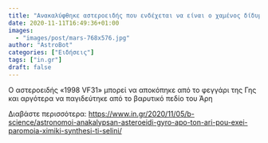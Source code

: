 ```yaml
---
title: "Ανακαλύφθηκε αστεροειδής που ενδέχεται να είναι ο χαμένος δίδυμος αδελφός της Σελήνης"
date: 2020-11-11T16:49:36+01:00
images:
  - "images/post/mars-768x576.jpg"
author: "AstroBot"
categories: ["Ειδήσεις"]
tags: ["in.gr"]
draft: false
---
```


Ο αστεροειδής «1998 VF31» μπορεί να αποκόπηκε από το φεγγάρι της Γης και αργότερα να παγιδεύτηκε από το βαρυτικό πεδίο του Άρη

Διαβάστε περισσότερα: https://www.in.gr/2020/11/05/b-science/astronomoi-anakalypsan-asteroeidi-gyro-apo-ton-ari-pou-exei-paromoia-ximiki-synthesi-ti-selini/
